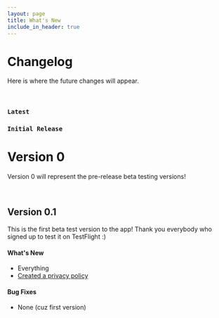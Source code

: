 ```yaml
---
layout: page
title: What's New
include_in_header: true
---
```


# Changelog
Here is where the future changes will appear.

<br>

### `Latest`
<!-- # **Version 0.1**
This is the first beta test version to the app! Thank you everybody who signed up to test it on TestFlight :)

#### What's New
- Everything
- [Created a privacy policy](/privacypolicy)

#### Bug Fixes
- None (cuz first version)

<br> -->


### `Initial Release`
# **Version 0**
Version 0 will represent the pre-release beta testing versions!

<br>

## **Version 0.1**
This is the first beta test version to the app! Thank you everybody who signed up to test it on TestFlight :)

#### What's New
- Everything
- [Created a privacy policy](/privacypolicy)

#### Bug Fixes
- None (cuz first version)

<br>


<br>